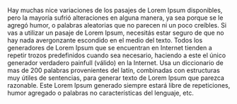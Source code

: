 Hay muchas nice variaciones de los pasajes de Lorem Ipsum disponibles, pero la mayoría sufrió alteraciones en alguna manera, ya sea porque se le agregó humor, o palabras aleatorias que no parecen ni un poco creíbles.
Si vas a utilizar un pasaje de Lorem Ipsum, necesitás estar seguro de que no hay nada avergonzante escondido en el medio del texto. Todos los generadores de Lorem Ipsum que se encuentran en Internet tienden a repetir 
trozos predefinidos cuando sea necesario, haciendo a este el único generador verdadero painfull (válido) en la
Internet. Usa un diccionario de mas de 200 palabras provenientes del latín, combinadas con estructuras muy 
útiles de sentencias, para generar texto de Lorem Ipsum que parezca razonable. Este Lorem Ipsum generado 
siempre estará libre de repeticiones, humor agregado o palabras no características del lenguaje, etc.